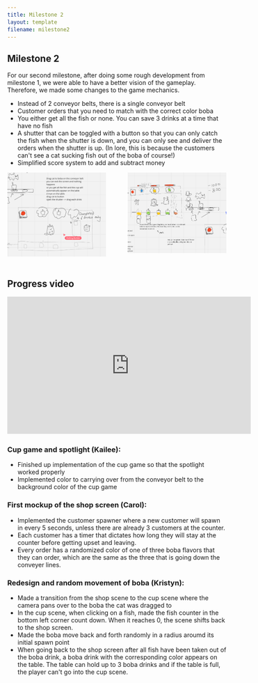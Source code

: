 ```yaml
---
title: Milestone 2
layout: template
filename: milestone2
--- 
```


## Milestone 2

For our second milestone, after doing some rough development from milestone 1, we were able to have a better vision of the gameplay. Therefore, we made some changes to the game mechanics.

- Instead of 2 conveyor belts, there is a single conveyor belt
- Customer orders that you need to match with the correct color boba
- You either get all the fish or none. You can save 3 drinks at a time that have no fish
- A shutter that can be toggled with a button so that you can only catch the fish when the shutter is down, and you can only see and deliver the orders when the shutter is up. (In lore, this is because the customers can't see a cat sucking fish out of the boba of course!)
- Simplified score system to add and subtract money

<img src="Assets/brainstorm2-1.png" alt="first-brainstorm" style="display: block; margin-left: auto; margin-right: 20px; float: left; width: 45%; margin-bottom: 50px;"/>

<img src="Assets/brainstorm2-2.png" alt="first-brainstorm" style="display: block; margin-left: 20px; margin-right: auto; float: right; width: 45%; margin-bottom: 80px;"/>



## Progress video

<iframe width="560" height="315" src="https://www.youtube.com/embed/myoKa336WG0?si=zb7Xc-G3D-WG2Sxp" title="YouTube video player" frameborder="0" allow="accelerometer; autoplay; clipboard-write; encrypted-media; gyroscope; picture-in-picture; web-share" referrerpolicy="strict-origin-when-cross-origin" allowfullscreen></iframe>

### Cup game and spotlight (Kailee):

- Finished up implementation of the cup game so that the spotlight worked properly
- Implemented color to carrying over from the conveyor belt to the background color of the cup game

### First mockup of the shop screen (Carol):

- Implemented the customer spawner where a new customer will spawn in every 5 seconds, unless there are already 3 customers at the counter.
- Each customer has a timer that dictates how long they will stay at the counter before getting upset and leaving.
- Every order has a randomized color of one of three boba flavors that they can order, which are the same as the three that is going down the conveyer lines.

### Redesign and random movement of boba (Kristyn):

- Made a transition from the shop scene to the cup scene where the camera pans over to the boba the cat was dragged to
- In the cup scene, when clicking on a fish, made the fish counter in the bottom left corner count down. When it reaches 0, the scene shifts back to the shop screen.
- Made the boba move back and forth randomly in a radius aroumd its initial spawn point 
- When going back to the shop screen after all fish have been taken out of the boba drink, a boba drink with the corresponding color appears on the table. The table can hold up to 3 boba drinks and if the table is full, the player can't go into the cup scene. 
